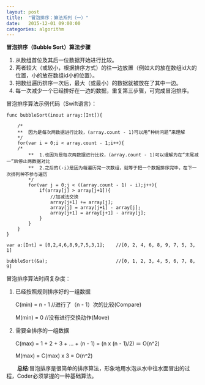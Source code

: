 ```yaml
---
layout: post
title:  "冒泡排序：算法系列（一）"
date:   2015-12-01 09:00:00
categories: algorithm
---
```

**冒泡排序（Bubble Sort）算法步骤**

1. 从数组首位及其后一位数据开始进行比较。
2. 两者较大（或较小，根据排序方式）的往一边放置（例如大的放在数组id大的位置，小的放在数组id小的位置）。
3. 把数组遍历排序一次后，最大（或最小）的数据就被放在了其中一边。
4. 每一次减少一个已经排好在一边的数据，重复第三步骤，可完成冒泡排序。

冒泡排序算法示例代码（Swift语言）：

	func bubbleSort(inout array:[Int]){
	    
	    /*
	    **  因为是每次两数据进行比较，(array.count - 1)可以用“种树问题”来理解
	    */
	    for(var i = 0;i < array.count - 1;i++){
		/*
	        **  1.也因为是每次两数据进行比较，(array.count - 1)可以理解为在“末尾减一”后停止两数据对比
	        **  2.之后的(-i)是因为每遍历完一次数组，就等于把一个数据排序完毕，在下一次排列种不参与遍历
	        */
	        for(var j = 0;j < ((array.count - 1) - i);j++){
	            if(array[j] > array[j+1]){
	            	//加减法交换
	                array[j+1] += array[j];
	                array[j] = array[j+1] - array[j];
	                array[j+1] = array[j+1] - array[j];
	            }
	        }
	    }
	}

	var a:[Int] = [0,2,4,6,8,9,7,5,3,1];    //[0, 2, 4, 6, 8, 9, 7, 5, 3, 1]

	bubbleSort(&a);	                        //[0, 1, 2, 3, 4, 5, 6, 7, 8, 9]

冒泡排序算法时间复杂度：

1. 已经按照规则排序好的一组数据

	C(min) = n - 1	    //进行了（n - 1）次的比较(Compare)
	
	M(min) = 0	    //没有进行交换动作(Move)

2. 需要全排序的一组数据

	C(max) = 1 + 2 + 3 + ... + (n - 1) = (n x (n - 1)/2) ＝ O(n^2)
	
	M(max) = C(max) x 3 = O(n^2)

&emsp;&emsp;**总结**:冒泡排序是很简单的排序算法，形象地用水泡从水中往水面冒出的过程，Coder必须掌握的一种基础算法。
